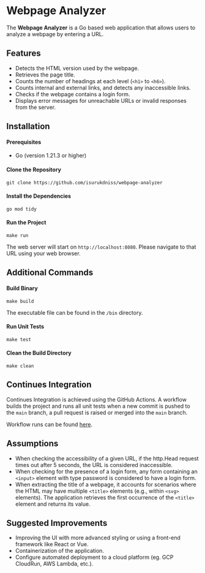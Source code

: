 # Webpage Analyzer

The **Webpage Analyzer** is a Go based web application that allows users to analyze a webpage by entering a URL.

## Features
- Detects the HTML version used by the webpage.
- Retrieves the page title.
- Counts the number of headings at each level (`<h1>` to `<h6>`).
- Counts internal and external links, and detects any inaccessible links.
- Checks if the webpage contains a login form.
- Displays error messages for unreachable URLs or invalid responses from the server.

## Installation

#### Prerequisites
- Go (version 1.21.3 or higher)

#### Clone the Repository
```
git clone https://github.com/isurukdniss/webpage-analyzer
```

#### Install the Dependencies
```
go mod tidy
```

#### Run the Project
```
make run
```

The web server will start on `http://localhost:8080`. Please navigate to that URL using your web browser.

## Additional Commands

#### Build Binary
```
make build
```
The executable file can be found in the `/bin` directory.

#### Run Unit Tests
```
make test
```

#### Clean the Build Directory
```
make clean
```

## Continues Integration
Continues Integration is achieved using the GitHub Actions. A workflow builds the project and runs all unit tests when a new commit is pushed to the `main` branch, a pull request is raised or merged into the `main` branch.

Workflow runs can be found [here](https://github.com/isurukdniss/webpage-analyzer/actions). 

## Assumptions
- When checking the accessibility of a given URL, if the http.Head request times out after 5 seconds, the URL is considered inaccessible.
- When checking for the presence of a login form, any form containing an `<input>` element with type password is considered to have a login form.
- When extracting the title of a webpage, it accounts for scenarios where the HTML may have multiple `<title>` elements (e.g., within `<svg>` elements). The application retrieves the first occurrence of the `<title>` element and returns its value.


## Suggested Improvements
- Improving the UI with more advanced styling or using a front-end framework like React or Vue.
- Containerization of the application.
- Configure automated deployment to a cloud platform (eg. GCP CloudRun, AWS Lambda, etc.).




